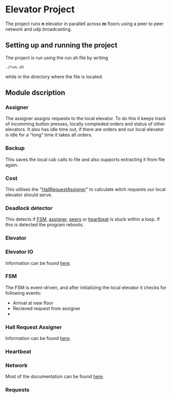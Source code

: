 # Elevator Project

The project runs **n** elevator in parallell across **m** floors using a peer to peer network and udp broadcasting.

## Setting up and running the project

The project is run using the run.sh file by writing

```
./run.sh
```

while in the directory where the file is located.

## Module dscription

### Assigner

The assigner assigns requests to the local elevator. To do this it keeps track of incomming button presses, locally compleded orders and status of other elevators. It also has idle time out, if there are orders and our local elevator is idle for a "long" time it takes all orders.

### Backup

This saves the local cab calls to file and also supports extracting it from file again.

### Cost

This utilises the "[HallRequestAssigner](#hall-request-assigner)" to calculate witch requests our local elevator should serve.

### Deadlock detector

This detects if [FSM](#fsm), [assigner](#assigner), [peers](#network) or [heartbeat](#heartbeat) is stuck within a loop. If this is detected the program reboots.

### Elevator

### Elevator IO

Information can be found [here](https://github.com/TTK4145/driver-go).

### FSM

The FSM is event-driven, and after initializing the local elevator it checks for following events:
 - Arrival at new floor
 - Recieved request from assigner
 - 

### Hall Request Assigner

Information can be found [here](https://github.com/TTK4145/Project-resources/tree/master/cost_fns/hall_request_assigner).

### Heartbeat

### Network

Most of the documentation can be found [here](https://github.com/TTK4145/Network-go).

### Requests
